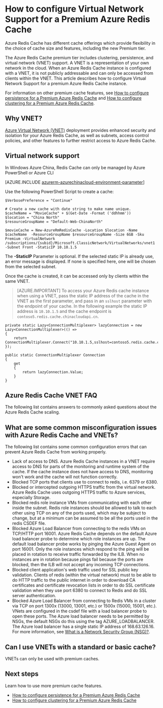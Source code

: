 <properties 
	pageTitle="How to configure Virtual Network support for a Premium Azure Redis Cache" 
	description="Learn how to create and manage Virtual Network support for your Premium tier Azure Redis Cache instances" 
	services="redis-cache" 
	documentationCenter="" 
	authors="steved0x" 
	manager="dwrede" 
	editor=""/>

<tags
	ms.service="cache"
	ms.date="12/14/2015"
	wacn.date=""/>

# How to configure Virtual Network Support for a Premium Azure Redis Cache
Azure Redis Cache has different cache offerings which provide flexibility in the choice of cache size and features, including the new Premium tier.

The Azure Redis Cache premium tier includes clustering, persistence, and virtual network (VNET) support. A VNET is a representation of your own network in the cloud. When an Azure Redis Cache instance is configured with a VNET, it is not publicly addressable and can only be accessed from clients within the VNET. This article describes how to configure Virtual Network Support for a premium Azure Redis Cache instance.

For information on other premium cache features, see [How to configure persistence for a Premium Azure Redis Cache](/documentation/articles/cache-how-to-premium-persistence) and [How to configure clustering for a Premium Azure Redis Cache](/documentation/articles/cache-how-to-premium-clustering).

## Why VNET?
[Azure Virtual Network (VNET)](/home/features/networking/) deployment provides enhanced security and isolation for your Azure Redis Cache, as well as subnets, access control policies, and other features to further restrict access to Azure Redis Cache.

## Virtual network support
<!-- deleted by customization
Virtual Network (VNET) support is configured on the **New Redis Cache** blade during cache creation. To create a cache, sign-in to the [Azure Management Portal](https://manage.windowsazure.cn) and click **New**->**DATA SERVICE**>**Redis Cache**.

![Create a Redis Cache][redis-cache-new-cache-menu]

To configure VNET support, first select one of the **Premium** caches in the **Choose your pricing Tier** blade.

![Choose your pricing tier][redis-cache-premium-pricing-tier]

Azure Redis Cache VNET integration is configured in the **Virtual Network** blade. From here you can select an existing classic VNET. To use a new VNET, follow the steps in [Create a virtual network (classic) by using the Azure Management Portal](/documentation/articles/virtual-networks-create-vnet-classic-pportal) and then return to the **Redis Cache Virtual Network** blade to select it.

>[AZURE.NOTE] Azure Redis Cache works with classic VNETs. For information on creating a classic VNET, see [Create a virtual network (classic) by using the Azure Management Portal](/documentation/articles/virtual-networks-create-vnet-classic-pportal). For information on connecting classic VNETs to ARM VNETS, see [Connecting classic VNets to new VNets](/documentation/articles/virtual-networks-arm-asm-s2s).

![Virtual network][redis-cache-vnet]

Click **Virtual Network** on the **Virtual Network** blade to select and configure your VNET.

![Virtual network][redis-cache-vnet-select]

Click the desired VNET to select it.

![Virtual network][redis-cache-vnet-subnet]

Click Subnet to select the desired subnet.

![Virtual network][redis-cache-vnet-ip]

The **Static IP address** field is optional. If none is specified here, one will be chosen from the selected subnet. If a specific statis IP is desired, type the desired **Static IP address** and click **OK** to save the VNET configuration. If the selected static IP is already use, an error message is displayed.
-->
<!-- keep by customization: begin -->

In Windows Azure China, Redis Cache can only be managed by Azure PowerShell or Azure CLI


[AZURE.INCLUDE [azurerm-azurechinacloud-environment-parameter](../includes/azurerm-azurechinacloud-environment-parameter.md)]


Use the following PowerShell Script to create a cache:

	$VerbosePreference = "Continue"

	# Create a new cache with date string to make name unique. 
	$cacheName = "MovieCache" + $(Get-Date -Format ('ddhhmm')) 
	$location = "China North"
	$resourceGroupName = "Default-Web-ChinaNorth"
	
	$movieCache = New-AzureRmRedisCache -Location $location -Name $cacheName  -ResourceGroupName $resourceGroupName -Size 6GB -Sku Premium -VirtualNetwork /subscriptions/{subid}/Microsoft.ClassicNetwork/VirtualNetworks/vnet1 -Subnet Front -StaticIP 10.10.1.5

The **-StaticIP** Parameter is optional. If the selected static IP is already use, an error message is displayed. If none is specified here, one will be chosen from the selected subnet.
<!-- keep by customization: end -->

Once the cache is created, it can be accessed only by clients within the same VNET.

>[AZURE.IMPORTANT] To access your Azure Redis cache instance when using a VNET, pass the static IP address of the cache in the VNET as the first parameter, and pass in an `sslhost` parameter with the endpoint of your cache. In the following example the static IP address is `10.10.1.5` and the cache endpoint is `contoso5.redis.cache.chinacloudapi.cn`.

	private static Lazy<ConnectionMultiplexer> lazyConnection = new Lazy<ConnectionMultiplexer>(() =>
	{
	    return ConnectionMultiplexer.Connect("10.10.1.5,sslhost=contoso5.redis.cache.chinacloudapi.cn,abortConnect=false,ssl=true,password=password");
	});
	
	public static ConnectionMultiplexer Connection
	{
	    get
	    {
	        return lazyConnection.Value;
	    }
	}

## Azure Redis Cache VNET FAQ

The following list contains answers to commonly asked questions about the Azure Redis Cache scaling.

## What are some common misconfiguration issues with Azure Redis Cache and VNETs?

The following list contains some common configuration errors that can prevent Azure Redis Cache from working properly.

-	Lack of access to DNS. Azure Redis Cache instances in a VNET require access to DNS for parts of the monitoring and runtime system of the cache. If the cache instance does not have access to DNS, monitoring won't work and the cache will not function correctly.
-	Blocked TCP ports that clients use to connect to redis, i.e. 6379 or 6380.
-	Blocked or intercepted outgoing HTTPS traffic from the virtual network. Azure Redis Cache uses outgoing HTTPS traffic to Azure services, especially Storage.
-	Blocked redis role instance VMs from communicating with each other inside the subnet. Redis role instances should be allowed to talk to each other using TCP on any of the ports used, which may be subject to change, but at a minimum can be assumed to be all the ports used in the redis CSDEF file.
-	Blocked Azure Load Balancer from connecting to the redis VMs on TCP/HTTP port 16001. Azure Redis Cache depends on the default Azure load balancer probe to determine which role instances are up. The default load balancer probe works by pinging the Azure Guest Agent on port 16001. Only the role instances which respond to the ping will be placed in rotation to receive traffic forwarded by the ILB. When no instances are in rotation because pings fail because the ports are blocked, then the ILB will not accept any incoming TCP connections.
-	Blocked client application's web traffic used for SSL public key validation. Clients of redis (within the virtual network) must to be able to do HTTP traffic to the public internet in order to download CA certificates and certificate revocation lists in order to do SSL certificate validation when they use port 6380 to connect to Redis and do SSL server authentication.
-	Blocked Azure Load Balancer from connecting to Redis VMs in a cluster via TCP on port 1300x (13000, 13001, etc.) or 1500x (15000, 15001, etc.). VNets are configured in the csdef file with a load balancer probe to open these ports. The Azure load balancer needs to be permitted by NSGs, the default NSGs do this using the tag AZURE_LOADBALANCER. The Azure load balancer has a single static IP address of 168.63.126.16. For more information, see [What is a Network Security Group (NSG)?](/documentation/articles/virtual-networks-nsg).

## Can I use VNETs with a standard or basic cache?

VNETs can only be used with premium caches.

## Next steps
Learn how to use more premium cache features.

-	[How to configure persistence for a Premium Azure Redis Cache](/documentation/articles/cache-how-to-premium-persistence)
-	[How to configure clustering for a Premium Azure Redis Cache](/documentation/articles/cache-how-to-premium-clustering)





  
<!-- IMAGES -->

[redis-cache-new-cache-menu]: ./media/cache-how-to-premium-vnet/redis-cache-new-cache-menu.png

[redis-cache-premium-pricing-tier]: ./media/cache-how-to-premium-vnet/redis-cache-premium-pricing-tier.png

[redis-cache-vnet]: ./media/cache-how-to-premium-vnet/redis-cache-vnet.png

[redis-cache-vnet-select]: ./media/cache-how-to-premium-vnet/redis-cache-vnet-select.png

[redis-cache-vnet-ip]: ./media/cache-how-to-premium-vnet/redis-cache-vnet-ip.png

[redis-cache-vnet-subnet]: ./media/cache-how-to-premium-vnet/redis-cache-vnet-subnet.png

